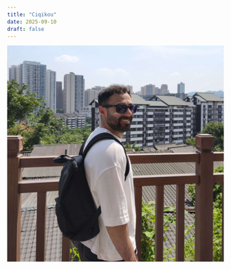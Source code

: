 ```yaml
---
title: "Ciqikou"
date: 2025-09-10
draft: false
---
```


<img src="/photos/ciqikou.jpg" title="Ciqikou" class="photo" />
